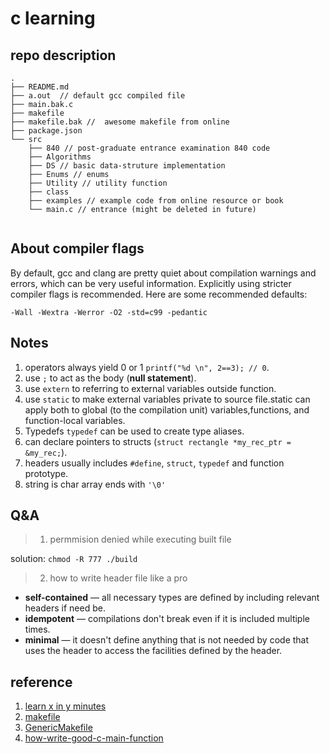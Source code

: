 # c learning

## repo description

```
.
├── README.md
├── a.out  // default gcc compiled file
├── main.bak.c 
├── makefile
├── makefile.bak //  awesome makefile from online 
├── package.json
└── src
    ├── 840 // post-graduate entrance examination 840 code
    ├── Algorithms 
    ├── DS // basic data-struture implementation
    ├── Enums // enums
    ├── Utility // utility function
    ├── class 
    ├── examples // example code from online resource or book
    └── main.c // entrance (might be deleted in future)
    
```

## About compiler flags

By default, gcc and clang are pretty quiet about compilation warnings and errors, which can be very useful information.
Explicitly using stricter compiler flags is recommended. Here are some recommended defaults:

`-Wall -Wextra -Werror -O2 -std=c99 -pedantic`

## Notes

1. operators always yield 0 or 1 `printf("%d \n", 2==3); // 0`.
2. use `;` to act as the body (**null statement**).
3. use `extern` to referring to external variables outside function.
4. use `static` to make external variables private to source file.static can apply both to global (to the compilation
   unit) variables,functions, and function-local variables.
5. Typedefs `typedef` can be used to create type aliases.
6. can declare pointers to structs (`struct rectangle *my_rec_ptr = &my_rec;`).
7. headers usually includes `#define`, `struct`, `typedef` and function prototype.
8. string is char array ends with `'\0'`

## Q&A

> 1. permmision denied while executing built file

solution: `chmod -R 777 ./build`

> 2. how to write header file like a pro

- **self-contained** — all necessary types are defined by including relevant headers if need be.
- **idempotent** — compilations don't break even if it is included multiple times.
- **minimal** — it doesn't define anything that is not needed by code that uses the header to access the facilities
  defined by the header.

## reference

1. [learn x in y minutes](https://learnxinyminutes.com/docs/c/)
2. [makefile](https://makefiletutorial.com)
3. [GenericMakefile](https://github.com/mbcrawfo/GenericMakefile)
4. [how-write-good-c-main-function](https://opensource.com/article/19/5/how-write-good-c-main-function)
